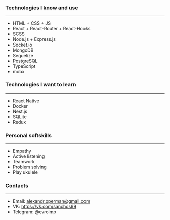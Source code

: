 ### Technologies I know and use
-------------------------------------
- HTML + CSS + JS
- React + React-Router + React-Hooks
- SCSS
- Node.js + Express.js
- Socket.io
- MongoDB
- Sequelize
- PostgreSQL
- TypeScript
- mobx

### Technologies I want to learn
-------------------------------------
- React Native
- Docker
- Nest.js
- SQLite
- Redux

### Personal softskills
-----------------------------------------
- Empathy
- Active listening
- Teamwork
- Problem solving
- Play ukulele

### Contacts
-------------------------------------
- Email: alexandr.operman@gmail.com
- VK: https://vk.com/sanchos99
- Telegram: @evroimp
